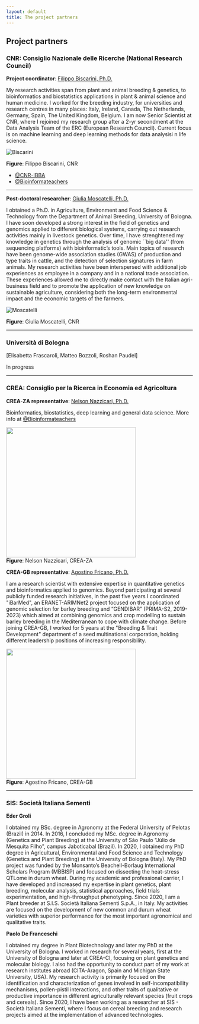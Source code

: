```yaml
---
layout: default
title: The project partners
---
```


## Project partners

### CNR: Consiglio Nazionale delle Ricerche (National Research Council)

**Project coordinator**: <u>Filippo Biscarini, Ph.D.</u>

My research activities span from plant and animal breeding & genetics, to bioinformatics and biostatistics applications in plant & animal science and human medicine. I worked for the breeding industry, for universities and research centres in many places: Italy, Ireland, Canada, The Netherlands, Germany, Spain, The United Kingdom, Belgium. I am now Senior Scientist at CNR, where I rejoined my research group after a 2-yr secondment at the Data Analysis Team of the ERC (European Research Council). Current focus is on machine learning and deep learning methods for data analysisi n life science.

![Biscarini](/assets/img/pic3.jpg)
<div class="caption"><b>Figure</b>: Filippo Biscarini, CNR
</div>

- [@CNR-IBBA](https://ibba.cnr.it/staff/filippo-biscarini/)
- [@Bioinformateachers](https://bioinformateachers.github.io/filippo.html)

---

**Post-doctoral researcher**: <u>Giulia Moscatelli, Ph.D.</u>

I obtained a Ph.D. in Agriculture, Environment and Food Science \& Technology from the Department of Animal Breeding, University of Bologna.
I have soon developed a strong interest in the field of genetics and genomics applied to different biological systems, carrying out research activities mainly in livestock genetics. 
Over time, I have strenghtened my knowledge in genetics through the analysis of genomic ``big data'' (from sequencing platforms) with bioinformatic’s tools. 
Main topics of research have been genome-wide association studies (GWAS) of production and type traits in cattle, and the detection of selection signatures in farm animals.
My research activities have been interspersed with additional job experiences as employee in a company and in a national trade association. 
These experiences allowed me to directly make contact with the Italian agri-business field and to promote the application of new knowledge 
on sustainable agriculture, considering both the long-term environmental impact and the economic targets of the farmers.

![Moscatelli](/assets/img/giulia.jpeg)
<div class="caption"><b>Figure</b>: Giulia Moscatelli, CNR
</div>

---

### Università di Bologna

\[Elisabetta Frascaroli, Matteo Bozzoli, Roshan Paudel\]

In progress

---

### CREA: Consiglio per la Ricerca in Economia ed Agricoltura

**CREA-ZA representative**: <u>Nelson Nazzicari, Ph.D.</u>

Bioinformatics, biostatistics, deep learning and general data science. More info at [@Bioinformateachers](https://bioinformateachers.github.io/nelson.html)

<img src="/assets/img/pic_nelson.jpg" width="350" />
<div class="caption"><b>Figure</b>: Nelson Nazzicari, CREA-ZA</div>

**CREA-GB representative**: <u>Agostino Fricano, Ph.D.</u>

I am a research scientist with extensive expertise in quantitative genetics and bioinformatics applied to genomics. 
Beyond participating at several publicly funded research initiatives, in the past five years I coordinated "iBarMed", 
an ERANET-ARIMNet2 project focused on the application of genomic selection for barley breeding and 
“GENDIBAR” (PRIMA-S2, 2019-2023) which aimed at combining genomics and crop modelling to sustain barley breeding in the Mediterranean to cope with climate change. 
Before joining CREA-GB, I worked for 5 years at the "Breeding & Trait Development" department of a seed multinational corporation, 
holding different leadership positions of increasing responsibility.

<img src="/assets/img/agostino.jpg" width="350" />
<div class="caption"><b>Figure</b>: Agostino Fricano, CREA-GB</div>

---

### SIS: Società Italiana Sementi

**Eder Groli**

I obtained my BSc. degree in Agronomy at the Federal University of Pelotas (Brazil) in 2014. In 2016, I concluded my MSc. degree in Agronomy (Genetics and Plant Breeding) at the University of São Paulo "Júlio de Mesquita Filho", campus Jaboticabal (Brazil). In 2020, I obtained my PhD degree in Agricultural, Environmental and Food Science and Technology (Genetics and Plant Breeding) at the University of Bologna (Italy). My PhD project was funded by the Monsanto’s Beachell-Borlaug International Scholars Program (MBBISP) and focused on dissecting the heat-stress QTLome in durum wheat. During my academic and professional carrier, I have developed and increased my expertise in plant genetics, plant breeding, molecular analysis, statistical approaches, field trials experimentation, and high-throughput phenotyping. Since 2020, I am a Plant breeder at S.I.S. Società Italiana Sementi S.p.A., in Italy. My activities are focused on the development of new common and durum wheat varieties with superior performance for the most important agronomical and qualitative traits.

**Paolo De Franceschi**

I obtained my degree in Plant Biotechnology and later my PhD at the University of Bologna. 
I worked in research for several years, first at the University of Bologna and later at CREA-CI, focusing on plant genetics and molecular biology. 
I also had the opportunity to conduct part of my work at research institutes abroad (CITA-Aragon, Spain and Michigan State University, USA). 
My research activity is primarily focused on the identification and characterization of genes involved in self-incompatibility mechanisms, pollen-pistil interactions, and other traits of qualitative or productive importance in different agriculturally relevant species (fruit crops and cereals). 
Since 2020, I have been working as a researcher at SIS - Società Italiana Sementi, where I focus on cereal breeding and research projects aimed at the implementation of advanced technologies.

